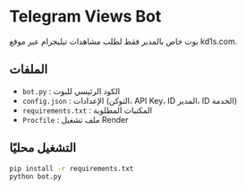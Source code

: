 # Telegram Views Bot

بوت خاص بالمدير فقط لطلب مشاهدات تيليجرام عبر موقع kd1s.com.

## الملفات
- `bot.py` : الكود الرئيسي للبوت
- `config.json` : الإعدادات (التوكن، API Key، ID المدير، ID الخدمة)
- `requirements.txt` : المكتبات المطلوبة
- `Procfile` : ملف تشغيل Render

## التشغيل محليًا
```bash
pip install -r requirements.txt
python bot.py
